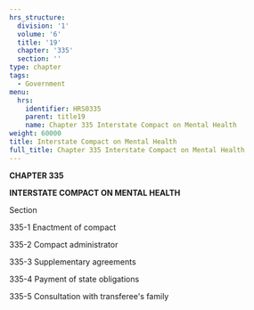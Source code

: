 ```yaml
---
hrs_structure:
  division: '1'
  volume: '6'
  title: '19'
  chapter: '335'
  section: ''
type: chapter
tags:
  - Government
menu:
  hrs:
    identifier: HRS0335
    parent: title19
    name: Chapter 335 Interstate Compact on Mental Health
weight: 60000
title: Interstate Compact on Mental Health
full_title: Chapter 335 Interstate Compact on Mental Health
---
```

**CHAPTER 335**

**INTERSTATE COMPACT ON MENTAL HEALTH**

Section

335-1 Enactment of compact

335-2 Compact administrator

335-3 Supplementary agreements

335-4 Payment of state obligations

335-5 Consultation with transferee's family